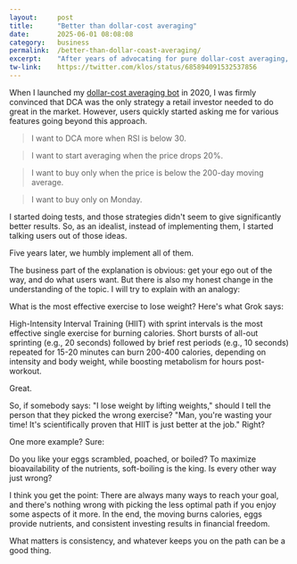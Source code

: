 ```yaml
---
layout: 	post
title:  	"Better than dollar-cost averaging"
date:   	2025-06-01 08:08:08
category: 	business
permalink: 	/better-than-dollar-coast-averaging/
excerpt:	"After years of advocating for pure dollar-cost averaging, I've changed my mind. Here's why I now believe that the best investment strategy is not necessarily the most mathematically optimal one."
tw-link:	https://twitter.com/klos/status/685894091532537856
---
```


When I launched my [dollar-cost averaging bot](https://deltabadger.com/) in 2020, I was firmly convinced that DCA was the only strategy a retail investor needed to do great in the market. However, users quickly started asking me for various features going beyond this approach.

> I want to DCA more when RSI is below 30.

> I want to start averaging when the price drops 20%.

> I want to buy only when the price is below the 200-day moving average.

> I want to buy only on Monday.

I started doing tests, and those strategies didn't seem to give significantly better results. So, as an idealist, instead of implementing them, I started talking users out of those ideas.

Five years later, we humbly implement all of them.

The business part of the explanation is obvious: get your ego out of the way, and do what users want. But there is also my honest change in the understanding of the topic. I will try to explain with an analogy:

What is the most effective exercise to lose weight? Here's what Grok says:

High-Intensity Interval Training (HIIT) with sprint intervals is the most effective single exercise for burning calories. Short bursts of all-out sprinting (e.g., 20 seconds) followed by brief rest periods (e.g., 10 seconds) repeated for 15-20 minutes can burn 200-400 calories, depending on intensity and body weight, while boosting metabolism for hours post-workout.

Great.

So, if somebody says: "I lose weight by lifting weights," should I tell the person that they picked the wrong exercise? "Man, you're wasting your time! It's scientifically proven that HIIT is just better at the job." Right?

One more example? Sure:

Do you like your eggs scrambled, poached, or boiled? To maximize bioavailability of the nutrients, soft-boiling is the king. Is every other way just wrong?

I think you get the point: There are always many ways to reach your goal, and there's nothing wrong with picking the less optimal path if you enjoy some aspects of it more. In the end, the moving burns calories, eggs provide nutrients, and consistent investing results in financial freedom.

What matters is consistency, and whatever keeps you on the path can be a good thing.
